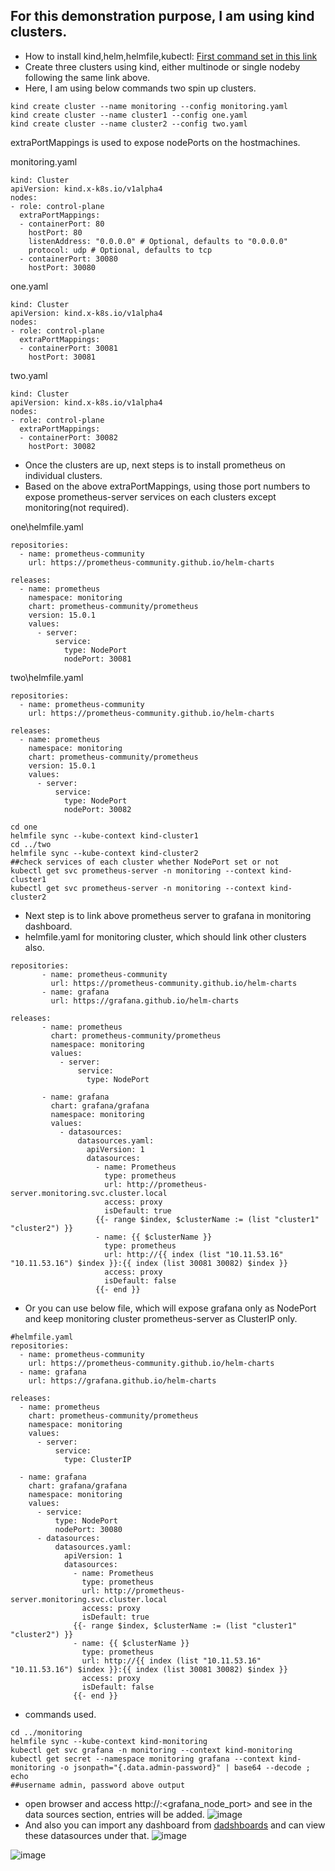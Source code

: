 ## For this demonstration purpose, I am using kind clusters. 
- How to install kind,helm,helmfile,kubectl: [First command set in this link](https://github.com/uday1kiran/MyBlog/blob/master/kubernetes/kind/commands.md)
- Create three clusters using kind, either multinode or single nodeby following the same link above.
- Here, I am using below commands two spin up clusters.

```
kind create cluster --name monitoring --config monitoring.yaml
kind create cluster --name cluster1 --config one.yaml
kind create cluster --name cluster2 --config two.yaml
```

extraPortMappings is used to expose nodePorts on the hostmachines.
  
monitoring.yaml
```
kind: Cluster
apiVersion: kind.x-k8s.io/v1alpha4
nodes:
- role: control-plane
  extraPortMappings:
  - containerPort: 80
    hostPort: 80
    listenAddress: "0.0.0.0" # Optional, defaults to "0.0.0.0"
    protocol: udp # Optional, defaults to tcp
  - containerPort: 30080
    hostPort: 30080
```
one.yaml
```
kind: Cluster
apiVersion: kind.x-k8s.io/v1alpha4
nodes:
- role: control-plane
  extraPortMappings:
  - containerPort: 30081
    hostPort: 30081
```
two.yaml
```
kind: Cluster
apiVersion: kind.x-k8s.io/v1alpha4
nodes:
- role: control-plane
  extraPortMappings:
  - containerPort: 30082
    hostPort: 30082
```
- Once the clusters are up, next steps is to install prometheus on individual clusters.
- Based on the above extraPortMappings, using those port numbers to expose prometheus-server services on each clusters except monitoring(not required).

one\helmfile.yaml
``` 
repositories:
  - name: prometheus-community
    url: https://prometheus-community.github.io/helm-charts

releases:
  - name: prometheus
    namespace: monitoring
    chart: prometheus-community/prometheus
    version: 15.0.1
    values:
      - server:
          service:
            type: NodePort
            nodePort: 30081
```
two\helmfile.yaml
``` 
repositories:
  - name: prometheus-community
    url: https://prometheus-community.github.io/helm-charts

releases:
  - name: prometheus
    namespace: monitoring
    chart: prometheus-community/prometheus
    version: 15.0.1
    values:
      - server:
          service:
            type: NodePort
            nodePort: 30082
```

```
cd one
helmfile sync --kube-context kind-cluster1
cd ../two
helmfile sync --kube-context kind-cluster2
##check services of each cluster whether NodePort set or not
kubectl get svc prometheus-server -n monitoring --context kind-cluster1
kubectl get svc prometheus-server -n monitoring --context kind-cluster2
```

- Next step is to link above prometheus server to grafana in monitoring dashboard.
- helmfile.yaml for monitoring cluster, which should link other clusters also.
```
repositories:
       - name: prometheus-community
         url: https://prometheus-community.github.io/helm-charts
       - name: grafana
         url: https://grafana.github.io/helm-charts

releases:
       - name: prometheus
         chart: prometheus-community/prometheus
         namespace: monitoring
         values:
           - server:
               service:
                 type: NodePort

       - name: grafana
         chart: grafana/grafana
         namespace: monitoring
         values:
           - datasources:
               datasources.yaml:
                 apiVersion: 1
                 datasources:
                   - name: Prometheus
                     type: prometheus
                     url: http://prometheus-server.monitoring.svc.cluster.local
                     access: proxy
                     isDefault: true
                   {{- range $index, $clusterName := (list "cluster1" "cluster2") }}
                   - name: {{ $clusterName }}
                     type: prometheus
                     url: http://{{ index (list "10.11.53.16" "10.11.53.16") $index }}:{{ index (list 30081 30082) $index }}
                     access: proxy
                     isDefault: false
                   {{- end }}
```
- Or you can use below file, which will expose grafana only as NodePort and keep monitoring cluster prometheus-server as ClusterIP only.
```
#helmfile.yaml
repositories:
  - name: prometheus-community
    url: https://prometheus-community.github.io/helm-charts
  - name: grafana
    url: https://grafana.github.io/helm-charts

releases:
  - name: prometheus
    chart: prometheus-community/prometheus
    namespace: monitoring
    values:
      - server:
          service:
            type: ClusterIP

  - name: grafana
    chart: grafana/grafana
    namespace: monitoring
    values:
      - service:
          type: NodePort
          nodePort: 30080
      - datasources:
          datasources.yaml:
            apiVersion: 1
            datasources:
              - name: Prometheus
                type: prometheus
                url: http://prometheus-server.monitoring.svc.cluster.local
                access: proxy
                isDefault: true
              {{- range $index, $clusterName := (list "cluster1" "cluster2") }}
              - name: {{ $clusterName }}
                type: prometheus
                url: http://{{ index (list "10.11.53.16" "10.11.53.16") $index }}:{{ index (list 30081 30082) $index }}
                access: proxy
                isDefault: false
              {{- end }}
```

- commands used.
```
cd ../monitoring
helmfile sync --kube-context kind-monitoring
kubectl get svc grafana -n monitoring --context kind-monitoring
kubectl get secret --namespace monitoring grafana --context kind-monitoring -o jsonpath="{.data.admin-password}" | base64 --decode ; echo
##username admin, password above output
```
- open browser and access http://<hostip>:<grafana_node_port> and see in the data sources section, entries will be added.
![image](https://github.com/uday1kiran/MyBlog/assets/9269442/adce1b3e-2550-49c0-895d-7e2550f2468e)
- And also you can import any dashboard from [dadshboards](https://github.com/uday1kiran/MyBlog/blob/k8s/kubernetes/monitoring/grafana_prometheus_import_dashboards.md) and can view these datasources under that.
![image](https://github.com/uday1kiran/MyBlog/assets/9269442/e2e56561-a160-4af1-a065-b56d6c0a7c91)

![image](https://github.com/uday1kiran/MyBlog/assets/9269442/b3cf8023-a952-4e06-8f00-236e96b04081)
